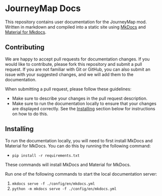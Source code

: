 # JourneyMap Docs

This repository contains user documentation for the JourneyMap mod. Written in markdown and compiled into a static site using [MkDocs](https://www.mkdocs.org/) and [Material for Mkdocs](https://squidfunk.github.io/mkdocs-material/).

## Contributing

We are happy to accept pull requests for documentation changes. If you would like to contribute, please fork this repository and submit a pull request. If you are not familiar with Git or GitHub, you can also submit an issue with your suggested changes, and we will add them to the documentation.

When submitting a pull request, please follow these guidelines:

- Make sure to describe your changes in the pull request description.
- Make sure to run the documentation locally to ensure that your changes are displayed correctly. See the [Installing](#installing) section below for instructions on how to do this.

## Installing

To run the documentation locally, you will need to first install MkDocs and Material for MkDocs. You can do this by running the following command:

- `pip install -r requirements.txt`

These commands will install MkDocs and Material for MkDocs.

Run one of the following commands to start the local documentation server:

1. `mkdocs serve -f ./config/en/mkdocs.yml`
2. `python -m mkdocs serve -f ./config/en/mkdocs.yml`
